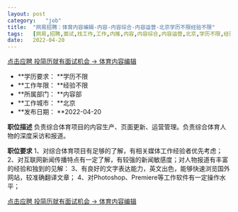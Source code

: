 ```yaml
---
layout:	post
category:	"job"
title:	"网易招聘：体育内容编辑-内容-内容综合-内容运营-北京学历不限经验不限"
tags:	[网易,招聘,面试,找工作,工作,内推,内容,内容综合,内容运营,北京,学历不限,经验不限]
date:	2022-04-20
---
```


[点击应聘 投简历就有面试机会 -> 体育内容编辑](http://mobile.bole.netease.com/bole/boleDetail?id=28177&employeeId=346f03c3cda5f04c&key=all)



- **学历要求： **学历不限
- **工作年限： **经验不限
- **所属部门： **内容部
- **工作城市： **北京
- **发布日期： **2022-04-20



**职位描述**
负责综合体育项目的内容生产、页面更新、运营管理。负责综合体育人物的深度采访和报道。



**职位要求**
1、对综合体育项目有足够的了解，有相关媒体工作经验者优先考虑；
2、对互联网新闻传播特点有一定了解，有较强的新闻敏感度；对人物报道有丰富的经验和独到的见解：
3、有良好的文字表达能力，英文出色，能够快速浏览国外网站，较准确翻译文章；
4、对Photoshop、Premiere等工作软件有一定操作水平；



[点击应聘 投简历就有面试机会 -> 体育内容编辑](http://mobile.bole.netease.com/bole/boleDetail?id=28177&employeeId=346f03c3cda5f04c&key=all)